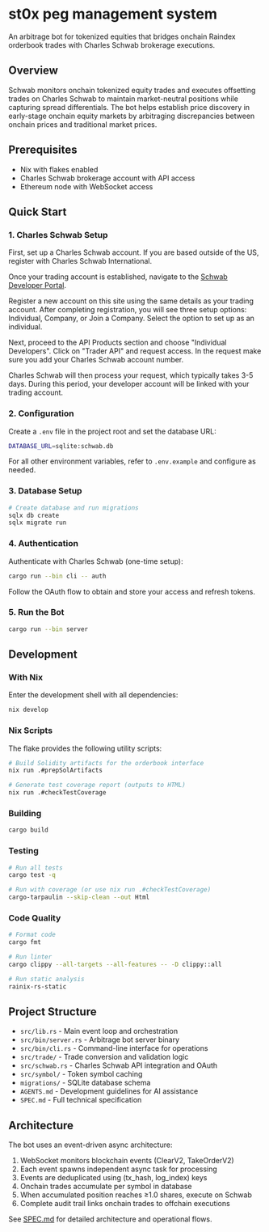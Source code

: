# st0x peg management system

An arbitrage bot for tokenized equities that bridges onchain Raindex orderbook
trades with Charles Schwab brokerage executions.

## Overview

Schwab monitors onchain tokenized equity trades and executes offsetting trades
on Charles Schwab to maintain market-neutral positions while capturing spread
differentials. The bot helps establish price discovery in early-stage onchain
equity markets by arbitraging discrepancies between onchain prices and
traditional market prices.

## Prerequisites

- Nix with flakes enabled
- Charles Schwab brokerage account with API access
- Ethereum node with WebSocket access

## Quick Start

### 1. Charles Schwab Setup

First, set up a Charles Schwab account. If you are based outside of the US,
register with Charles Schwab International.

Once your trading account is established, navigate to the
[Schwab Developer Portal](https://developer.schwab.com/).

Register a new account on this site using the same details as your trading
account. After completing registration, you will see three setup options:
Individual, Company, or Join a Company. Select the option to set up as an
individual.

Next, proceed to the API Products section and choose "Individual Developers".
Click on "Trader API" and request access. In the request make sure you add your
Charles Schwab account number.

Charles Schwab will then process your request, which typically takes 3-5 days.
During this period, your developer account will be linked with your trading
account.

### 2. Configuration

Create a `.env` file in the project root and set the database URL:

```bash
DATABASE_URL=sqlite:schwab.db
```

For all other environment variables, refer to `.env.example` and configure as
needed.

### 3. Database Setup

```bash
# Create database and run migrations
sqlx db create
sqlx migrate run
```

### 4. Authentication

Authenticate with Charles Schwab (one-time setup):

```bash
cargo run --bin cli -- auth
```

Follow the OAuth flow to obtain and store your access and refresh tokens.

### 5. Run the Bot

```bash
cargo run --bin server
```

## Development

### With Nix

Enter the development shell with all dependencies:

```bash
nix develop
```

### Nix Scripts

The flake provides the following utility scripts:

```bash
# Build Solidity artifacts for the orderbook interface
nix run .#prepSolArtifacts

# Generate test coverage report (outputs to HTML)
nix run .#checkTestCoverage
```

### Building

```bash
cargo build
```

### Testing

```bash
# Run all tests
cargo test -q

# Run with coverage (or use nix run .#checkTestCoverage)
cargo-tarpaulin --skip-clean --out Html
```

### Code Quality

```bash
# Format code
cargo fmt

# Run linter
cargo clippy --all-targets --all-features -- -D clippy::all

# Run static analysis
rainix-rs-static
```

## Project Structure

- `src/lib.rs` - Main event loop and orchestration
- `src/bin/server.rs` - Arbitrage bot server binary
- `src/bin/cli.rs` - Command-line interface for operations
- `src/trade/` - Trade conversion and validation logic
- `src/schwab.rs` - Charles Schwab API integration and OAuth
- `src/symbol/` - Token symbol caching
- `migrations/` - SQLite database schema
- `AGENTS.md` - Development guidelines for AI assistance
- `SPEC.md` - Full technical specification

## Architecture

The bot uses an event-driven async architecture:

1. WebSocket monitors blockchain events (ClearV2, TakeOrderV2)
2. Each event spawns independent async task for processing
3. Events are deduplicated using (tx_hash, log_index) keys
4. Onchain trades accumulate per symbol in database
5. When accumulated position reaches ≥1.0 shares, execute on Schwab
6. Complete audit trail links onchain trades to offchain executions

See [SPEC.md](SPEC.md) for detailed architecture and operational flows.
